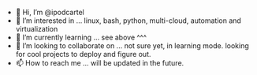 - 👋 Hi, I’m @ipodcartel
- 👀 I’m interested in ... linux, bash, python, multi-cloud, automation and virtualization
- 🌱 I’m currently learning ... see above ^^^
- 💞️ I’m looking to collaborate on ... not sure yet, in learning mode. looking for cool projects to deploy and figure out.
- 📫 How to reach me ... will be updated in the future.

<!---
ipodcartel/ipodcartel is a ✨ special ✨ repository because its `README.md` (this file) appears on your GitHub profile.
You can click the Preview link to take a look at your changes.
--->
